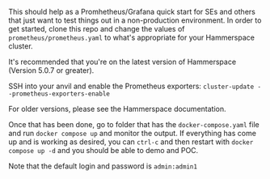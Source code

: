This should help as a Promhetheus/Grafana quick start for SEs and others that just want to test things out in a non-production environment.
In order to get started, clone this repo and change the values of `prometheus/prometheus.yaml` to what's appropriate for your Hammerspace cluster.

It's recommended that you're on the latest version of Hammerspace (Version 5.0.7 or greater).

SSH into your anvil and enable the Prometheus exporters:
`cluster-update --prometheus-exporters-enable`

For older versions, please see the Hammerspace documentation.

Once that has been done, go to folder that has the `docker-compose.yaml` file and run `docker compose up` and monitor the output. If everything has come up and is working as desired, you can `ctrl-c` and then restart with 
`docker compose up -d` and you should be able to demo and POC.

Note that the default login and password is `admin:admin1`

